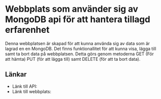 # Webbplats som använder sig av MongoDB api för att hantera tillagd erfarenhet
Denna webbplatsen är skapad för att kunna använda sig av data som är lagrad en en MongoDB. Det finns funktionallitet för att kunna visa, lägga till samt ta bort data på webbplatsen. Detta görs genom metoderna GET (För att hämta) PUT (för att lägga till) samt DELETE (för att ta bort data). 

## Länkar 
* Länk till API: []()
* Länk till webbplats: []()